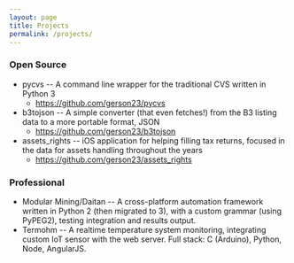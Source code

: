 ```yaml
---
layout: page
title: Projects
permalink: /projects/
---
```


### Open Source

* pycvs -- A command line wrapper for the traditional CVS written in Python 3
    * <https://github.com/gerson23/pycvs>
* b3tojson -- A simple converter (that even fetches!) from the B3 listing data to a more portable format, JSON
    * <https://github.com/gerson23/b3tojson>
* assets_rights -- iOS application for helping filling tax returns, focused in the data for assets handling throughout the years
    * <https://github.com/gerson23/assets_rights>

### Professional

* Modular Mining/Daitan -- A cross-platform automation framework written in Python 2 (then migrated to 3), with a custom grammar (using PyPEG2), testing integration and results output.
* Termohm -- A realtime temperature system monitoring, integrating custom IoT sensor with the web server. Full stack: C (Arduino), Python, Node, AngularJS.
